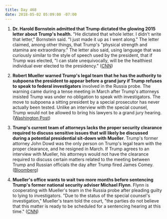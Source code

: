 ```yaml
---
title: Day 468
date: 2018-05-02 05:09:00 -07:00
---
```


1. **Dr. Harold Bornstein admitted that Trump dictated the glowing 2015 letter about Trump's health.** "He dictated that whole letter. I didn't write that letter," Bornstein said. "I just made it up as I went along." The letter claimed, among other things, that Trump's "physical strength and stamina are extraordinary." The letter also said, using language that was curiously similar to the style of speech used by the president, that if Trump was elected, "I can state unequivocally, will be the healthiest individual ever elected to the presidency." ([CNN](https://www.cnn.com/2018/05/01/politics/harold-bornstein-trump-letter/index.html))

2. **Robert Mueller warned Trump's legal team that he has the authority to subpoena the president to appear before a grand jury if Trump refuses to speak to federal investigators** involved in the Russia probe. The warning came during a tense meeting in March after Trump's attorneys insisted Trump was under no obligation to speak with investigators. The move to subpoena a sitting president by a special prosecutor has never actually been tested. Unlike an interview with the special counsel, Trump would not be allowed to bring his lawyers to a grand jury hearing. ([Washington Post](https://www.washingtonpost.com/politics/mueller-raised-possibility-of-presidential-subpoena-in-meeting-with-trumps-legal-team/2018/05/01/2bdec08e-4d51-11e8-af46-b1d6dc0d9bfe_story.html?utm_term=.37a657b7e0c9))

3. **Trump's current team of attorneys lacks the proper security clearance required to discuss sensitive issues that will likely be discussed during a potential presidential sit-down with Mueller**. Trump's former attorney John Dowd was the only person on Trump's legal team with the proper clearance, and he resigned in March. If Trump agrees to an interview with Mueller, his attorneys would not have the clearance required to discuss certain matters related to the meeting between Trump and Russian officials the day after Trump fired James Comey. ([Bloomberg](https://www.bloomberg.com/news/articles/2018-05-02/trump-lawyers-said-to-lack-security-clearance-amid-mueller-talks))

4. **Mueller's office wants to wait two more months before sentencing Trump's former national security adviser Michael Flynn**. Flynn is cooperating with Mueller's team in the Russia probe after pleading guilty to lying to investigators. "Due to the status of the special counsel's investigation," Mueller's team told the court, "the parties do not believe that this matter is ready to be scheduled for a sentencing hearing at this time." ([CNN](https://www.cnn.com/2018/05/01/politics/michael-flynn-sentencing/index.html))